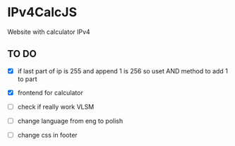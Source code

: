 # IPv4CalcJS
Website with calculator IPv4


## TO DO
- [x] if last part of ip is 255 and append 1 is 256 so uset AND method to add 1 to part
- [x] frontend for calculator
- [ ] check if really work VLSM
- [ ] change language from eng to polish
- [ ] change css in footer



